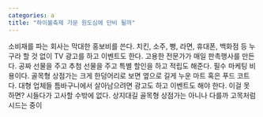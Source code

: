 ```yaml
---
categories: a
title: "하이볼축제 가문 원도심에 단비 될까"
---
```

소비재를 파는 회사는 막대한 홍보비를 쓴다. 치킨, 소주, 빵, 라면, 휴대폰, 백화점 등 누구라 할 것 없이 TV 광고를 하고 이벤트도 한다. 고용한 전문가가 매일 판촉행사를 만든다. 공짜 선물을 주고 추첨 선물을 주고 특별 할인을 하고 적립도 해준다. 필수 마케팅 비용이다. 골목형 상점가는 크게 한덩어리로 보면 옆으로 길게 누운 마트 혹은 푸드 코트다. 대형 업체들 틈바구니에서 살아남으려면 광고도 하고 이벤트도 해야 한다. 이걸 못 하면? 시들다가 고사할 수밖에 없다. 상지대길 골목형 상점가는 아니나 다를까 고목처럼 시드는 중이